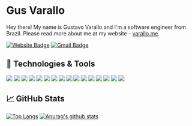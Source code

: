 # Gus Varallo
Hey there! My name is Gustavo Varallo and I'm a software engineer from Brazil. Please read more about me at my website - [varallo.me](http://www.varallo.me).

[![Website Badge](https://img.shields.io/badge/varallo.me-important?logo=google-chrome&logoColor=white)](http://www.varallo.me) 
[![Gmail Badge](https://img.shields.io/badge/-gustavo.varallo@gmail.com-c14438?style=flat&logo=Gmail&logoColor=white&link=mailto:gustavo.varallo@gmail.com)](mailto:gustavo.varallo@gmail.com)

## 🔧 Technologies & Tools
![](https://img.shields.io/badge/Linux-sucess?logo=linux&logoColor=white)
![](https://img.shields.io/badge/JavaScript-yellow?logo=javascript&logoColor=white)
![](https://img.shields.io/badge/HTML-blue?logo=html5&logoColor=white)
![](https://img.shields.io/badge/CSS-sucess?logo=css3&logoColor=white)
![](https://img.shields.io/badge/React-yellow?logo=react&logoColor=white)
![](https://img.shields.io/badge/Redux-blue?logo=redux&logoColor=white)
![](https://img.shields.io/badge/Webpack-sucess?logo=webpack&logoColor=white)
![](https://img.shields.io/badge/Babel-yellow?logo=babel&logoColor=white)
![](https://img.shields.io/badge/NodeJS-blue?logo=Node.js&logoColor=white)
![](https://img.shields.io/badge/PostgreSQL-sucess?logo=postgresql&logoColor=white)
![](https://img.shields.io/badge/MongoDB-yellow?logo=mongodb&logoColor=white)
![](https://img.shields.io/badge/TypeScript-blue?logo=typescript&logoColor=white)
![](https://img.shields.io/badge/Ruby-sucess?logo=ruby&logoColor=white)
![](https://img.shields.io/badge/Heroku-yellow?logo=heroku&logoColor=white)
![](https://img.shields.io/badge/Git-blue?logo=git&logoColor=white)
![](https://img.shields.io/badge/GitHub-sucess?logo=github&logoColor=white)

## &#x1f4c8; GitHub Stats
[![Top Langs](https://github-readme-stats.vercel.app/api/top-langs/?username=guvarallo&layout=compact)](https://github.com/anuraghazra/github-readme-stats)
[![Anurag's github stats](https://github-readme-stats.vercel.app/api?username=guvarallo&hide=issues,stars&show_icons=true)](https://github.com/anuraghazra/github-readme-stats)
